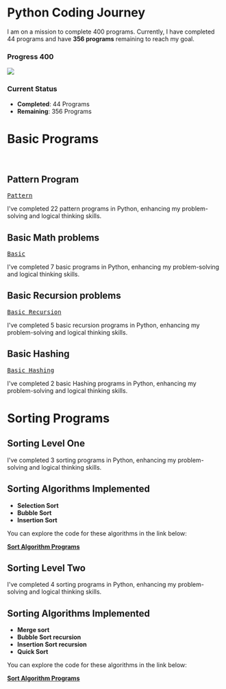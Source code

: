 # Python Coding Journey

I am on a mission to complete 400 programs. Currently, I have completed 44 programs and have **356 programs** remaining to reach my goal.

### Progress 400
![](https://geps.dev/progress/9?dangerColor=800000&warningColor=ff9900&successColor=006600)

### Current Status  
- **Completed**: 44 Programs  
- **Remaining**: 356 Programs

# Basic Programs 
<br>

## Pattern Program

<kbd>[Pattern](https://github.com/revanth-kumar-01-ai/Python/blob/main/B-Own%20Task/1.Pattern/1.PatternOne.py)</kbd>

I've completed 22 pattern programs in Python, enhancing my problem-solving and logical thinking skills.

## Basic Math problems

<kbd>[Basic](https://github.com/revanth-kumar-01-ai/Python/tree/main/B-Own%20Task/2.BasicMathProblem)</kbd>

I've completed 7 basic programs in Python, enhancing my problem-solving and logical thinking skills.


## Basic Recursion problems 

<kbd>[Basic Recursion](https://github.com/revanth-kumar-01-ai/Python/tree/main/B-Own%20Task/3.Recursion)</kbd>

I've completed 5 basic recursion programs in Python, enhancing my problem-solving and logical thinking skills.

## Basic Hashing

<kbd>[Basic Hashing](https://github.com/revanth-kumar-01-ai/Python/tree/main/B-Own%20Task/4.BasicHashing)</kbd>

I've completed 2 basic Hashing programs in Python, enhancing my problem-solving and logical thinking skills.


# Sorting Programs

## Sorting Level One

I've completed 3 sorting programs  in Python, enhancing my problem-solving and logical thinking skills.

## Sorting Algorithms Implemented

- **Selection Sort**  
- **Bubble Sort**  
- **Insertion Sort**  

You can explore the code for these algorithms in the link below:

[**Sort Algorithm Programs**](https://github.com/revanth-kumar-01-ai/Python/tree/main/B-Own%20Task/5.Sorting)


## Sorting Level Two

I've completed 4 sorting programs  in Python, enhancing my problem-solving and logical thinking skills.

## Sorting Algorithms Implemented

- **Merge sort**  
- **Bubble Sort recursion**  
- **Insertion Sort recursion**  
- **Quick Sort**  

You can explore the code for these algorithms in the link below:

[**Sort Algorithm Programs**](https://github.com/revanth-kumar-01-ai/Python/tree/main/B-Own%20Task/6.SortingTwo)
